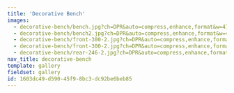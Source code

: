 ```yaml
---
title: 'Decorative Bench'
images:
  - decorative-bench/bench.jpg?ch=DPR&auto=compress,enhance,format&w=475&h=300
  - decorative-bench/bench2.jpg?ch=DPR&auto=compress,enhance,format&w=475&h=300
  - decorative-bench/front-300-2.jpg?ch=DPR&auto=compress,enhance,format&sharp=30&w=475&h=300
  - decorative-bench/front-300-2.jpg?ch=DPR&auto=compress,enhance,format&w=475&h=300
  - decorative-bench/rear-246-2.jpg?ch=DPR&auto=compress,enhance,format&sharp=30&w=475&h=300
nav_title: decorative-bench
template: gallery
fieldset: gallery
id: 1603dc49-d590-45f9-8bc3-dc92be6beb85
---
```

